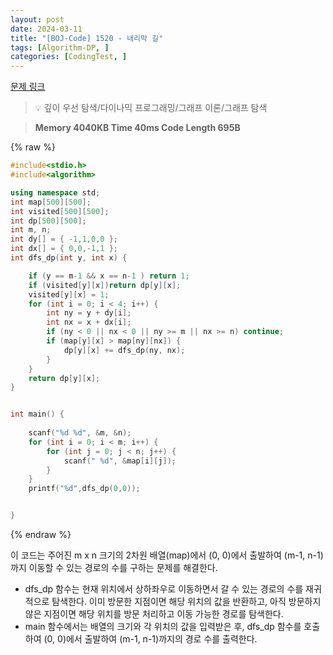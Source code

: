 ```yaml
---
layout: post
date: 2024-03-11
title: "[BOJ-Code] 1520 - 내리막 길"
tags: [Algorithm-DP, ]
categories: [CodingTest, ]
---
```



[문제 링크](https://www.acmicpc.net/problem/1520)


> 💡 깊이 우선 탐색/다이나믹 프로그래밍/그래프 이론/그래프 탐색


> **Memory   4040KB                                   Time   40ms                                Code Length   695B**



{% raw %}
```c++
#include<stdio.h>
#include<algorithm>

using namespace std;
int map[500][500];
int visited[500][500];
int dp[500][500];
int m, n;
int dy[] = { -1,1,0,0 };
int dx[] = { 0,0,-1,1 };
int dfs_dp(int y, int x) {

	if (y == m-1 && x == n-1 ) return 1;
	if (visited[y][x])return dp[y][x];
	visited[y][x] = 1;
	for (int i = 0; i < 4; i++) {
		int ny = y + dy[i];
		int nx = x + dx[i];
		if (ny < 0 || nx < 0 || ny >= m || nx >= n) continue;
		if (map[y][x] > map[ny][nx]) {
			dp[y][x] += dfs_dp(ny, nx);
		}
	}
	return dp[y][x];
}


int main() {
	
	scanf("%d %d", &m, &n);
	for (int i = 0; i < m; i++) {
		for (int j = 0; j < n; j++) {
			scanf(" %d", &map[i][j]);
		}
	}
	printf("%d",dfs_dp(0,0));


}
```
{% endraw %}



이 코드는 주어진 m x n 크기의 2차원 배열(map)에서 (0, 0)에서 출발하여 (m-1, n-1)까지 이동할 수 있는 경로의 수를 구하는 문제를 해결한다.

- dfs_dp 함수는 현재 위치에서 상하좌우로 이동하면서 갈 수 있는 경로의 수를 재귀적으로 탐색한다. 이미 방문한 지점이면 해당 위치의 값을 반환하고, 아직 방문하지 않은 지점이면 해당 위치를 방문 처리하고 이동 가능한 경로를 탐색한다.
- main 함수에서는 배열의 크기와 각 위치의 값을 입력받은 후, dfs_dp 함수를 호출하여 (0, 0)에서 출발하여 (m-1, n-1)까지의 경로 수를 출력한다.

